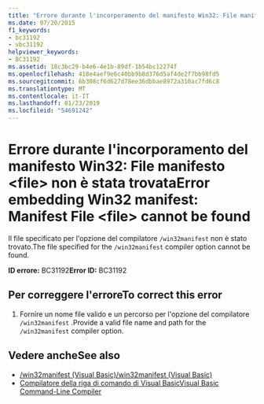 ```yaml
---
title: "Errore durante l'incorporamento del manifesto Win32: File manifesto &lt;file&gt; non è stata trovata"
ms.date: 07/20/2015
f1_keywords:
- bc31192
- vbc31192
helpviewer_keywords:
- BC31192
ms.assetid: 18c3bc29-b4e6-4e1b-89df-1b54bc12274f
ms.openlocfilehash: 418e4aef9e6c40bb9b8d376d5af4de2f7bb98fd5
ms.sourcegitcommit: 6b308cf6d627d78ee36dbbae8972a310ac7fd6c8
ms.translationtype: MT
ms.contentlocale: it-IT
ms.lasthandoff: 01/23/2019
ms.locfileid: "54691242"
---
```

# <a name="error-embedding-win32-manifest-manifest-file-ltfilegt-cannot-be-found"></a><span data-ttu-id="82d53-102">Errore durante l'incorporamento del manifesto Win32: File manifesto &lt;file&gt; non è stata trovata</span><span class="sxs-lookup"><span data-stu-id="82d53-102">Error embedding Win32 manifest: Manifest File &lt;file&gt; cannot be found</span></span>
<span data-ttu-id="82d53-103">Il file specificato per l'opzione del compilatore `/win32manifest` non è stato trovato.</span><span class="sxs-lookup"><span data-stu-id="82d53-103">The file specified for the `/win32manifest` compiler option cannot be found.</span></span>  
  
 <span data-ttu-id="82d53-104">**ID errore:** BC31192</span><span class="sxs-lookup"><span data-stu-id="82d53-104">**Error ID:** BC31192</span></span>  
  
## <a name="to-correct-this-error"></a><span data-ttu-id="82d53-105">Per correggere l'errore</span><span class="sxs-lookup"><span data-stu-id="82d53-105">To correct this error</span></span>  
  
1.  <span data-ttu-id="82d53-106">Fornire un nome file valido e un percorso per l'opzione del compilatore `/win32manifest` .</span><span class="sxs-lookup"><span data-stu-id="82d53-106">Provide a valid file name and path for the `/win32manifest` compiler option.</span></span>  
  
## <a name="see-also"></a><span data-ttu-id="82d53-107">Vedere anche</span><span class="sxs-lookup"><span data-stu-id="82d53-107">See also</span></span>
- [<span data-ttu-id="82d53-108">/win32manifest (Visual Basic)</span><span class="sxs-lookup"><span data-stu-id="82d53-108">/win32manifest (Visual Basic)</span></span>](../../visual-basic/reference/command-line-compiler/win32manifest.md)
- [<span data-ttu-id="82d53-109">Compilatore della riga di comando di Visual Basic</span><span class="sxs-lookup"><span data-stu-id="82d53-109">Visual Basic Command-Line Compiler</span></span>](../../visual-basic/reference/command-line-compiler/index.md)
